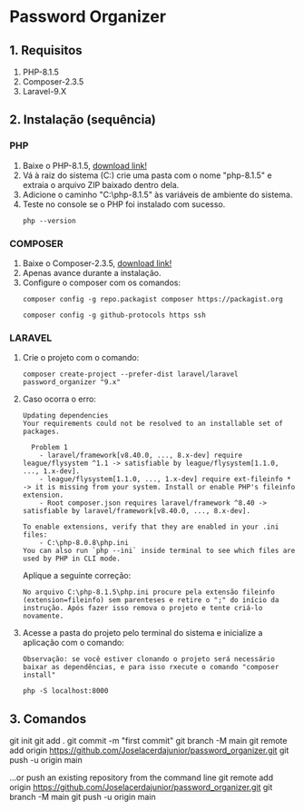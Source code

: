 # Password Organizer

## 1. Requisitos
1. PHP-8.1.5
2. Composer-2.3.5
3. Laravel-9.X

## 2. Instalação (sequência)
### PHP
1. Baixe o PHP-8.1.5, [download link!](https://www.php.net/downloads)
2. Vá à raiz do sistema (C:) crie uma pasta com o nome "php-8.1.5" e extraia o arquivo ZIP baixado dentro dela.
3. Adicione o caminho "C:\php-8.1.5" às variáveis de ambiente do sistema.
4. Teste no console se o PHP foi instalado com sucesso.
    ``` 
    php --version
    ```

### COMPOSER
1. Baixe o Composer-2.3.5, [download link!](https://getcomposer.org/download)
2. Apenas avance durante a instalação. 
3. Configure o composer com os comandos:
    ```
    composer config -g repo.packagist composer https://packagist.org
    ```
    ```
    composer config -g github-protocols https ssh 
    ```

### LARAVEL
1. Crie o projeto com o comando:
    ```
    composer create-project --prefer-dist laravel/laravel password_organizer "9.x"
    ```
2. 
    Caso ocorra o erro:
    ```
    Updating dependencies
    Your requirements could not be resolved to an installable set of packages.

      Problem 1
        - laravel/framework[v8.40.0, ..., 8.x-dev] require league/flysystem ^1.1 -> satisfiable by league/flysystem[1.1.0, ..., 1.x-dev].
        - league/flysystem[1.1.0, ..., 1.x-dev] require ext-fileinfo * -> it is missing from your system. Install or enable PHP's fileinfo extension.
        - Root composer.json requires laravel/framework ^8.40 -> satisfiable by laravel/framework[v8.40.0, ..., 8.x-dev].

    To enable extensions, verify that they are enabled in your .ini files:
        - C:\php-8.0.8\php.ini
    You can also run `php --ini` inside terminal to see which files are used by PHP in CLI mode.
    ```
    Aplique a seguinte correção:
    ```
    No arquivo C:\php-8.1.5\php.ini procure pela extensão fileinfo (extension=fileinfo) sem parenteses e retire o ";" do início da instrução. Após fazer isso remova o projeto e tente criá-lo novamente.
    ```
3. Acesse a pasta do projeto pelo terminal do sistema e inicialize a aplicação com o comando:
 
    ```Observação: se você estiver clonando o projeto será necessário baixar as dependências, e para isso rxecute o comando "composer install"```

    ```
    php -S localhost:8000
    ```

## 3. Comandos
git init
git add .
git commit -m "first commit"
git branch -M main
git remote add origin https://github.com/Joselacerdajunior/password_organizer.git
git push -u origin main

…or push an existing repository from the command line
git remote add origin https://github.com/Joselacerdajunior/password_organizer.git
git branch -M main
git push -u origin main